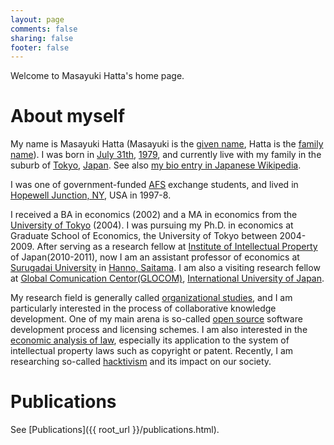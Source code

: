 ```yaml
---
layout: page
comments: false
sharing: false
footer: false
---
```

Welcome to Masayuki Hatta's home page.

# About myself

My name is Masayuki Hatta (Masayuki is the [given name](http://en.wikipedia.org/wiki/Given_name), Hatta is the [family name](http://en.wikipedia.org/Family_name)). I was born in [July 31th](http://en.wikipedia.org/wiki/July_31), [1979](http://en.wikipedia.org/1979), and currently live with my family in the suburb of [Tokyo](http://en.wikipedia.org/Tokyo), [Japan](http://en.wikipedia.org/Japan).  See also [my bio entry in Japanese Wikipedia](http://ja.wikipedia.org/wiki/%E5%85%AB%E7%94%B0%E7%9C%9F%E8%A1%8C).

I was one of government-funded [AFS](http://en.wikipedia.org/wiki/AFS_Intercultural_Programs) exchange students, and lived in [Hopewell Junction, NY](http://en.wikipedia.org/wiki/Hopewell_Junction,_New_York), USA in 1997-8.

I received a BA in economics (2002) and a MA in economics from the [University of Tokyo](http://en.wikipedia.org/wiki/University_of_Tokyo) (2004). I was pursuing my Ph.D. in economics at Graduate School of Economics, the University of Tokyo between 2004-2009. After serving as a research fellow at [Institute of Intellectual Property](http://www.iip.or.jp/e/index.html) of Japan(2010-2011), now I am an assistant professor of economics at [Surugadai University](http://en.wikipedia.org/wiki/Surugadai_University) in [Hanno, Saitama](http://en.wikipedia.org/wiki/Hann%C5%8D,_Saitama). I am also a visiting research fellow at [Global Comunication Centor(GLOCOM)](http://www.glocom.ac.jp/e/), [International University of Japan](http://en.wikipedia.org/wiki/International_University_of_Japan).

My research field is generally called [organizational studies](http://en.wikipedia.org/wiki/Organizational_studies), and I am particularly interested in the process of collaborative knowledge development. One of my main arena is so-called [open source](http://en.wikipedia.org/wiki/Open_source) software development process and licensing schemes. I am also interested in the [economic analysis of law](http://en.wikipedia.org/wiki/Law_and_economics), especially its application to the system of intellectual property laws such as copyright or patent. Recently, I am researching so-called [hacktivism](http://en.wikipedia.org/wiki/Hacktivism) and its impact on our society. 

# Publications

See [Publications]({{ root_url }}/publications.html).
